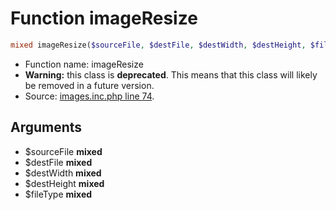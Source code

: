 Function imageResize
===========================





```php
mixed imageResize($sourceFile, $destFile, $destWidth, $destHeight, $fileType)
```

* Function name: imageResize
* **Warning:** this class is **deprecated**. This means that this class will likely be removed in a future version.
* Source: [images.inc.php line 74](https://github.com/PrestaShop/PrestaShop/blob/1.6.0.4/images.inc.php#L74).

Arguments
---------

* $sourceFile **mixed**
* $destFile **mixed**
* $destWidth **mixed**
* $destHeight **mixed**
* $fileType **mixed**

